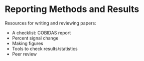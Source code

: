 # Reporting Methods and Results

Resources for writing and reviewing papers:

* A checklist: COBIDAS report
* Percent signal change
* Making figures
* Tools to check results/statistics
* Peer review
